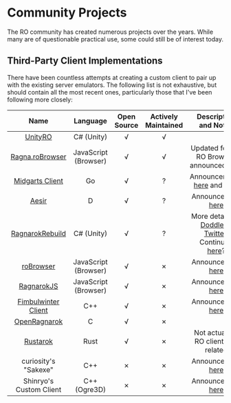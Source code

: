 # Community Projects

The RO community has created numerous projects over the years. While many are of questionable practical use, some could still be of interest today.

## Third-Party Client Implementations

There have been countless attempts at creating a custom client to pair up with the existing server emulators. The following list is not exhaustive, but should contain all the most recent ones, particularly those that I've been following more closely:

| Name | Language | Open Source | Actively Maintained | Description and Notes
| :---: | :---: | :---: | :---: | :---: |
| [UnityRO](https://github.com/guilhermelhr/unityro) | C# (Unity) | √ | √ |
| [Ragna.roBrowser](https://github.com/MrAntares/Ragna.roBrowser) | JavaScript (Browser) | √ | √ | Updated fork of RO Browser; announced [here](https://rathena.org/board/topic/130469-robrowser-continued-join-the-effort/)
| [Midgarts Client](https://github.com/drgomesp/midgarts) | Go | √ | ? | Announcements [here](https://old.reddit.com/r/RagnarokOnline/comments/m9yf9p/im_working_on_an_alternative_opensource_ro_client/) and [here](https://old.reddit.com/r/RagnarokOnline/comments/my9dml/midgarts_an_alternative_ro_client_current_project/)
| [Aesir](https://github.com/Temtaime/aesir) | D | √ | ? | Announcement [here](https://rathena.org/board/topic/111484-make-ro-great-again/)
| [RagnarokRebuild](https://github.com/Doddler/RagnarokRebuild) | C# (Unity) | √ | ? | More details on [Doddler's Twitter](https://twitter.com/RoDoddler/); Continued [here](https://github.com/Doddler/RagnarokRebuildTcp)?
| [roBrowser](https://github.com/vthibault/roBrowser) | JavaScript (Browser) | √ | ✗ | Announcement [here](https://rathena.org/board/topic/53323-robrowser-ragnar%C3%B6k-online-in-browser/)
| [RagnarokJS](https://github.com/GodLesZ/rangarok-js) | JavaScript (Browser) | √ | ✗ | Announcement [here](https://rathena.org/board/topic/74394-also-ragnarok-in-browser)
| [Fimbulwinter Client](https://github.com/greenboxal/fimbulclient)| C++ | √ | ✗ | Announcement [here](https://rathena.org/board/topic/74415-fimbulwinter-client/)
| [OpenRagnarok](https://github.com/open-ragnarok/roint) | C | √ | ✗ |
| [Rustarok](https://github.com/bbodi/rustarok) | Rust | √ | ✗ | Not actually a RO client, but related
| curiosity's "Sakexe" | C++ | ✗ | ✗ | Announcement [here](https://rathena.org/board/topic/104827-wip-native-ragnarok-client/)
| Shinryo's Custom Client | C++ (Ogre3D) | ✗ | ✗ | Announcement [here](https://rathena.org/board/topic/57955-custom-ragnarok-online-client/)
